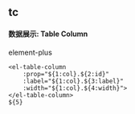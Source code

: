 ## tc
#### 数据展示: Table Column
element-plus <el-table-column>
```
<el-table-column
	:prop="${1:col}.${2:id}"
	:label="${1:col}.${3:label}"
	:width="${1:col}.${4:width}">
</el-table-column>
${5}
```